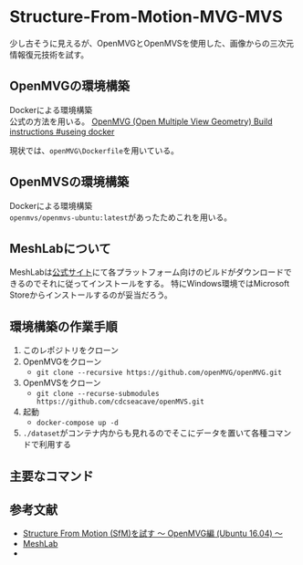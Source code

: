 # Structure-From-Motion-MVG-MVS
少し古そうに見えるが、OpenMVGとOpenMVSを使用した、画像からの三次元情報復元技術を試す。

## OpenMVGの環境構築
Dockerによる環境構築  
公式の方法を用いる。
[OpenMVG (Open Multiple View Geometry) Build instructions #useing docker](https://github.com/openMVG/openMVG/blob/master/BUILD.md#using-docker)

現状では、`openMVG\Dockerfile`を用いている。

## OpenMVSの環境構築
Dockerによる環境構築  
`openmvs/openmvs-ubuntu:latest`があったためこれを用いる。

## MeshLabについて
MeshLabは[公式サイト](https://www.meshlab.net/)にて各プラットフォーム向けのビルドがダウンロードできるのでそれに従ってインストールをする。
特にWindows環境ではMicrosoft Storeからインストールするのが妥当だろう。


## 環境構築の作業手順
1. このレポジトリをクローン
1. OpenMVGをクローン
   - `git clone --recursive https://github.com/openMVG/openMVG.git`
2. OpenMVSをクローン
   - `git clone --recurse-submodules https://github.com/cdcseacave/openMVS.git`
3. 起動
   - `docker-compose up -d`
4. `./dataset`がコンテナ内からも見れるのでそこにデータを置いて各種コマンドで利用する


## 主要なコマンド


## 参考文献
- [Structure From Motion (SfM)を試す 〜 OpenMVG編 (Ubuntu 16.04) 〜](https://qiita.com/fujin/items/d816a7e9b8c2577a7e37)
- [MeshLab](https://www.meshlab.net/)
- 
